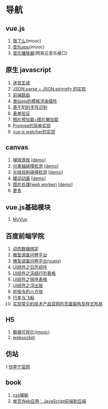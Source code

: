 # 导航

## vue.js
1. [饿了么](https://github.com/leat14536/practice/tree/gh-pages/eleme)(imooc)
1. [音乐app](https://github.com/leat14536/practice/tree/gh-pages/imooc-vue-music)(imooc)
1. [音乐播放器](https://github.com/leat14536/practice/tree/gh-pages/music)(网易云音乐接口)

## 原生 javascript
1. [迷宫生成](https://github.com/leat14536/practice/tree/gh-pages/%E8%BF%B7%E5%AE%AB%E7%94%9F%E6%88%90)
1. [JSON.parse + JSON.stringify 的实现](https://github.com/leat14536/practice/tree/gh-pages/json%E8%A7%A3%E6%9E%90)
1. [前端路由](https://github.com/leat14536/practice/tree/gh-pages/%E5%89%8D%E7%AB%AF%E8%B7%AF%E7%94%B1)
1. [类似ejs的模板渲染插件](https://github.com/leat14536/practice/tree/gh-pages/%E6%A8%A1%E6%9D%BF%E6%B8%B2%E6%9F%93%E6%8F%92%E4%BB%B6)
1. [基于$1的手写识别](https://github.com/leat14536/practice/tree/gh-pages/%E6%89%8B%E5%8A%BF%E8%AF%86%E5%88%AB)
1. [表单验证](https://github.com/leat14536/practice/tree/gh-pages/formValidat)
1. [图片预加载+图片懒加载](https://github.com/leat14536/practice/tree/gh-pages/load/preload%2Blazyload)
1. [Promise的简单实现](https://github.com/leat14536/practice/tree/gh-pages/promise)
1. [vue.js watcher的实现](https://github.com/leat14536/practice/tree/gh-pages/watcher)


## canvas
1. [弹球游戏](https://github.com/leat14536/practice/tree/gh-pages/canvas/17.%E5%BC%B9%E7%90%83%E6%B8%B8%E6%88%8F) [[demo]](https://leat14536.github.io/practice/canvas/17.%E5%BC%B9%E7%90%83%E6%B8%B8%E6%88%8F/dist/)
1. [分离轴碰撞检测](https://github.com/leat14536/practice/tree/gh-pages/canvas/16.%E5%9B%BE%E5%BD%A2%E7%A2%B0%E6%92%9E%E5%8F%8D%E5%BC%B9) [[demo]](https://leat14536.github.io/practice/canvas/16.%E5%9B%BE%E5%BD%A2%E7%A2%B0%E6%92%9E%E5%8F%8D%E5%BC%B9/dist/)
3. [光线投射碰撞检测](https://github.com/leat14536/practice/tree/gh-pages/canvas/13.%E5%85%89%E7%BA%BF%E6%8A%95%E5%B0%84%E6%B3%95) [[demo]](https://leat14536.github.io/practice/canvas/13.%E5%85%89%E7%BA%BF%E6%8A%95%E5%B0%84%E6%B3%95/dist/)
4. [缓动动画](https://github.com/leat14536/practice/tree/gh-pages/canvas/12.%E7%BC%93%E5%8A%A8%E5%8A%A8%E7%94%BB) [[demo]](https://leat14536.github.io/practice/canvas/12.%E7%BC%93%E5%8A%A8%E5%8A%A8%E7%94%BB/dist/)
5. [图片处理(web worker)](https://github.com/leat14536/practice/tree/gh-pages/canvas/9.%E5%9B%BE%E7%89%87%E5%A4%84%E7%90%86) [[demo]](https://leat14536.github.io/practice/canvas/9.%E5%9B%BE%E7%89%87%E5%A4%84%E7%90%86/dist3.%E6%B7%A1%E5%85%A5%E6%B7%A1%E5%87%BA/)
6. [更多](https://github.com/leat14536/practice/tree/gh-pages/canvas)

## vue.js基础模块
1. [MyVue](https://github.com/leat14536/MyVue)

## 百度前端学院
1. [动态数据绑定](https://github.com/leat14536/practice/tree/gh-pages/%E7%99%BE%E5%BA%A6%E5%89%8D%E7%AB%AF%E5%AD%A6%E9%99%A2/vue)
1. [微型调查问卷平台](https://github.com/leat14536/practice/tree/gh-pages/%E7%99%BE%E5%BA%A6%E5%89%8D%E7%AB%AF%E5%AD%A6%E9%99%A2/50)
1. [微型调查问卷平台(vuejs)](https://github.com/leat14536/practice/tree/gh-pages/%E7%99%BE%E5%BA%A6%E5%89%8D%E7%AB%AF%E5%AD%A6%E9%99%A2/50-2)
1. [UI组件之日历组件](https://github.com/leat14536/practice/tree/gh-pages/%E7%99%BE%E5%BA%A6%E5%89%8D%E7%AB%AF%E5%AD%A6%E9%99%A2/40)
1. [UI组件之冻结行列表格](https://github.com/leat14536/practice/tree/gh-pages/%E7%99%BE%E5%BA%A6%E5%89%8D%E7%AB%AF%E5%AD%A6%E9%99%A2/39)
1. [UI组件之排序表格](https://github.com/leat14536/practice/tree/gh-pages/%E7%99%BE%E5%BA%A6%E5%89%8D%E7%AB%AF%E5%AD%A6%E9%99%A2/38)
1. [UI组件之浮出层](https://github.com/leat14536/practice/tree/gh-pages/%E7%99%BE%E5%BA%A6%E5%89%8D%E7%AB%AF%E5%AD%A6%E9%99%A2/37)
1. [听指令的小方块](https://github.com/leat14536/practice/tree/gh-pages/%E7%99%BE%E5%BA%A6%E5%89%8D%E7%AB%AF%E5%AD%A6%E9%99%A2/33-2/37)
1. [行星与飞船](https://github.com/leat14536/practice/tree/gh-pages/%E7%99%BE%E5%BA%A6%E5%89%8D%E7%AB%AF%E5%AD%A6%E9%99%A2/26-28/3)
1. [实现常见的技术产品官网的页面架构及样式布局](https://github.com/leat14536/practice/tree/gh-pages/%E7%99%BE%E5%BA%A6%E5%89%8D%E7%AB%AF%E5%AD%A6%E9%99%A2/7)

## H5
1. [数据可视化(imooc)](https://github.com/leat14536/practice/tree/gh-pages/imooc-%E6%95%B0%E6%8D%AE%E5%8F%AF%E8%A7%86%E5%8C%96)
1. [websocket](https://github.com/leat14536/practice/tree/gh-pages/websocket)

## 仿站
1 [仿李宁官网](https://github.com/leat14536/practice/tree/gh-pages/%E4%BB%BF%E6%9D%8E%E5%AE%81%E5%AE%98%E7%BD%91)


## book
1. [css揭秘](https://github.com/leat14536/practice/tree/gh-pages/css%E6%8F%AD%E7%A7%98)
1. [单页Web应用：JavaScript前端到后端](https://github.com/leat14536/practice/tree/gh-pages/%E5%8D%95%E9%A1%B5web%E5%BA%94%E7%94%A8)
